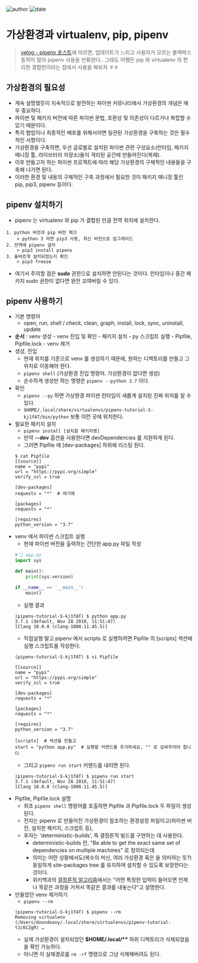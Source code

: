 
![author](https://img.shields.io/badge/author-daesungRa-lightgray.svg?style=flat-square)
![date](https://img.shields.io/badge/date-190508-lightgray.svg?style=flat-square)

# 가상환경과 virtualenv, pip, pipenv

> [velog - pipenv 포스트](https://velog.io/@doondoony/pipenv-101)에 따르면, 업데이트가 느리고 사용자가 모르는 블랙박스 동작이 많아 pipenv 사용을 만류한다..
그래도 어쨌든 pip 와 virtualenv 의 편리한 결합판이라는 점에서 사용을 해보자 ㅎㅎ

## 가상환경의 필요성

- 계속 설명했듯이 지속적으로 발전하는 파이썬 커뮤니티에서 가상환경의 개념은 매우 중요하다.
- 파이썬 및 패키지 버전에 따른 파이썬 문법, 호환성 및 의존성이 다르거나 복잡할 수 있기 때문이다.
- 특히 협업이나 최종적인 배포를 위해서라면 일관된 가상환경을 구축하는 것은 필수적인 사항이다.
- 가상환경을 구축하면, 우선 글로벌로 설치된 파이썬 관련 구성요소(런타임, 패키지 매니징 툴, 라이브러리 저장소)들이 격리된 공간에 만들어진다(복제).
- 이후 만들고자 하는 파이썬 프로젝트에 따라 해당 가상환경의 구체적인 내용들을 구축해 나가면 된다.
- 이러한 환경 및 내용의 구체적인 구축 과정에서 필요한 것이 패키지 매니징 툴인 pip, pip3, pipenv 등이다.

## pipenv 설치하기

- pipenv 는 virtualenv 와 pip 가 결합된 만큼 전역 위치에 설치한다.
```text
1. python 버전과 pip 버전 체크
    > python 3 라면 pip3 사용, 최신 버전으로 업그레이드
2. 전역에 pipenv 설치
    > pip3 install pipenv
3. 올바르게 설치되었는지 확인
    > pip3 freeze
```
- 여기서 주의할 점은 **sudo** 권한으로 설치하면 안된다는 것이다. 런타임이나 중간 패키지 sudo 권한이 없다면 완전 꼬여버릴 수 있다.

## pipenv 사용하기

- 기본 명령어
    * open, run, shell / check, clean, graph, install, lock, sync, uninstall, update
- **순서** : venv 생성 - venv 진입 및 확인 - 패키지 설치 - py 스크립트 실행 - Pipfile, Pipfile.lock - venv 제거
- 생성, 진입
    * 현재 위치를 기준으로 venv 를 생성하기 때문에, 원하는 디렉토리를 만들고 그 위치로 이동해야 한다.
    * ```pipenv shell``` (가상환경 진입 명령어. 가상환경이 없다면 생성)
    * 순수하게 생성만 하는 명령은 ```pipenv --python 3.7``` 이다.
- 확인
    * ```pipenv --py``` 하면 가상환경 파이썬 런타임이 새롭게 설치된 진짜 위치를 알 수 있다.
    * ```$HOME/.local/share/virtualenvs/pipenv-tutorial-S-kj1fAT/bin/python``` 보통 이런 곳에 위치한다.
- 필요한 패키지 설치
    * ```pipenv install [설치할 패키지명]```
    * 만약 **--dev** 옵션을 사용한다면 devDependencies 를 지원하게 된다.
    * 그러면 Pipfile 에 [dev-packages] 하위에 리스팅 된다.
    ```text
    $ cat Pipfile
    [[source]]
    name = "pypi"
    url = "https://pypi.org/simple"
    verify_ssl = true
    
    [dev-packages]
    requests = "*"  # 여기에
    
    [packages]
    requests = "*"
    
    [requires]
    python_version = "3.7"
    ```
- venv 에서 파이썬 스크립트 실행
    * 현재 파이썬 버전을 출력하는 간단한 app.py 파일 작성
    ```python
    # 📁 app.py
    import sys
    
    def main():
        print(sys.version)
    
    if __name__ == '__main__':
        main()
    ```
    * 실행 결과
    ```text
    (pipenv-tutorial-S-kj1fAT) $ python app.py
    3.7.1 (default, Nov 28 2018, 11:51:47)
    [Clang 10.0.0 (clang-1000.11.45.5)]
    ```
    * 직접실행 말고 pipenv 에서 scripts 로 실행하려면 Pipfile 의 [scripts] 섹션에 실행 스크립트를 작성한다.
    ```text
    (pipenv-tutorial-S-kj1fAT) $ vi Pipfile
    
    [[source]]
    name = "pypi"
    url = "https://pypi.org/simple"
    verify_ssl = true
    
    [dev-packages]
    requests = "*"
    
    [packages]
    requests = "*"
    
    [requires]
    python_version = "3.7"
    
    [scripts]  # 섹션을 만들고
    start = "python app.py"  # 실행할 커맨드를 추가하세요, "" 로 감싸주어야 합니다
    ```
    * 그리고 ```pipenv run start``` 커맨드를 내리면 된다.
    ```text
    (pipenv-tutorial-S-kj1fAT) $ pipenv run start
    3.7.1 (default, Nov 28 2018, 11:51:47)
    [Clang 10.0.0 (clang-1000.11.45.5)]
    ```
- Pipfile, Pipfile.lock 설명
    * 최초 ```pipenv shell``` 명령어를 호출하면 Pipfile 과 Pipfile.lock 두 파일이 생성된다.
    * 전자는 pipenv 로 만들어진 가상환경이 참조하는 환경설정 파일이고(파이썬 버전, 설치한 패키지, 스크립트 등),
    * 후자는 'deterministic-builds', 즉 결정론적 빌드를 구현하는 데 사용한다.
        * deterministic-builds 란, "Be able to get the exact same set of dependencies on multiple machines" 로 정의되는데
        * 의미는 어떤 상황에서도(복수의 머신, 여러 가상환경 혹은 을 의미하는 듯?) 동일하게 site-packages tree 를 유지하며 설치할 수 있도록 보장한다는 것이다.
        * 위키백과의 <a href="" target="_blank">결정론적 알고리즘</a>에서는 "어떤 특정한 입력이 들어오면 언제나 똑같은 과정을 거쳐서 똑같은 결과를 내놓는다"고 설명한다.
- 만들었던 venv 제거하기
    * ```pipenv --rm```
    ```text
    (pipenv-tutorial-S-kj1fAT) $ pipenv --rm
    Removing virtualenv (/Users/doondoony/.local/share/virtualenvs/pipenv-tutorial-t1c6CZgR) …
    ```
    * 실제 가상환경이 설치되었던 __$HOME/.local/**__ 하위 디렉토리가 삭제되었음을 확인 가능하다.
    * 아니면 이 실제경로를 ```rm -rf``` 명령으로 그냥 삭제해버려도 된다.



